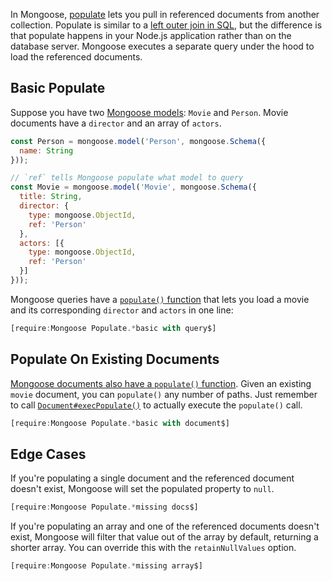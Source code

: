 In Mongoose, [populate](https://mongoosejs.com/docs/populate.html) lets you pull
in referenced documents from another collection. Populate is similar to a
[left outer join in SQL](https://www.dofactory.com/sql/left-outer-join), but
the difference is that populate happens in your Node.js application rather than
on the database server. Mongoose executes a separate query under the hood to load
the referenced documents.

Basic Populate
--------------

Suppose you have two [Mongoose models](https://mongoosejs.com/docs/models.html):
`Movie` and `Person`. Movie documents have a `director` and an array of `actors`.

```javascript
const Person = mongoose.model('Person', mongoose.Schema({
  name: String
}));

// `ref` tells Mongoose populate what model to query
const Movie = mongoose.model('Movie', mongoose.Schema({
  title: String,
  director: {
    type: mongoose.ObjectId,
    ref: 'Person'
  },
  actors: [{
    type: mongoose.ObjectId,
    ref: 'Person'
  }]
}));
```

Mongoose queries have a [`populate()` function](https://mongoosejs.com/docs/api/query.html#query_Query-populate) that lets you load a movie and its corresponding
`director` and `actors` in one line:

```javascript
[require:Mongoose Populate.*basic with query$]
```

Populate On Existing Documents
------------------------------

[Mongoose documents also have a `populate()` function](https://mongoosejs.com/docs/api/document.html#document_Document-populate). Given an existing `movie` document, you
can `populate()` any number of paths. Just remember to call [`Document#execPopulate()`](https://mongoosejs.com/docs/api/document.html#document_Document-execPopulate) to actually execute the `populate()` call.

```javascript
[require:Mongoose Populate.*basic with document$]
```

Edge Cases
----------

If you're populating a single document and the referenced document doesn't exist,
Mongoose will set the populated property to `null`.

```javascript
[require:Mongoose Populate.*missing docs$]
```

If you're populating an array and one of the referenced documents doesn't exist,
Mongoose will filter that value out of the array by default, returning a shorter
array. You can override this with the `retainNullValues` option.

```javascript
[require:Mongoose Populate.*missing array$]
```